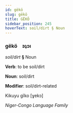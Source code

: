 ```yaml
---
id: gëkö
slug: gëkö
title: GËKÖ
sidebar_position: 245
hoverText: soil/dirt § Noun
---
```


### gëkö&emsp;<span kind="abugida">ꜿʇɔı</span>

*soil/dirt* **§** Noun

**Verb**: to be soil/dirt

**Noun**: soil/dirt

**Modifier**: soil/dirt-related

Kikuyu gĩko [ɣekɔ]

*Niger-Congo Language Family*